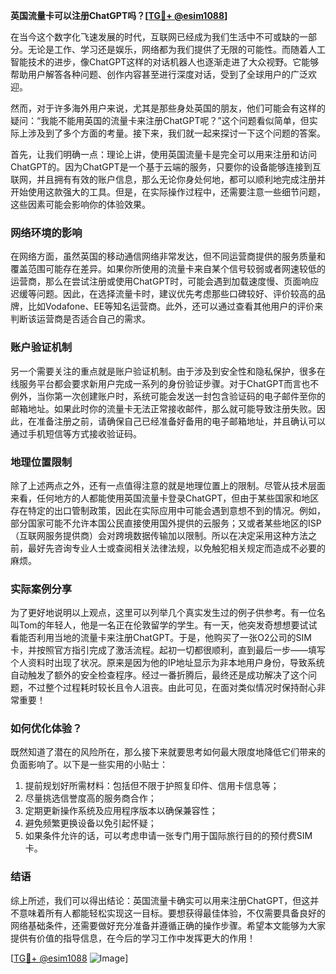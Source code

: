 **英国流量卡可以注册ChatGPT吗？[[TG💪+ @esim1088](https://t.me/s/esim1088)]**

在当今这个数字化飞速发展的时代，互联网已经成为我们生活中不可或缺的一部分。无论是工作、学习还是娱乐，网络都为我们提供了无限的可能性。而随着人工智能技术的进步，像ChatGPT这样的对话机器人也逐渐走进了大众视野。它能够帮助用户解答各种问题、创作内容甚至进行深度对话，受到了全球用户的广泛欢迎。

然而，对于许多海外用户来说，尤其是那些身处英国的朋友，他们可能会有这样的疑问：“我能不能用英国的流量卡来注册ChatGPT呢？”这个问题看似简单，但实际上涉及到了多个方面的考量。接下来，我们就一起来探讨一下这个问题的答案。

首先，让我们明确一点：理论上讲，使用英国流量卡是完全可以用来注册和访问ChatGPT的。因为ChatGPT是一个基于云端的服务，只要你的设备能够连接到互联网，并且拥有有效的账户信息，那么无论你身处何地，都可以顺利地完成注册并开始使用这款强大的工具。但是，在实际操作过程中，还需要注意一些细节问题，这些因素可能会影响你的体验效果。

### 网络环境的影响

在网络方面，虽然英国的移动通信网络非常发达，但不同运营商提供的服务质量和覆盖范围可能存在差异。如果你所使用的流量卡来自某个信号较弱或者网速较低的运营商，那么在尝试注册或使用ChatGPT时，可能会遇到加载速度慢、页面响应迟缓等问题。因此，在选择流量卡时，建议优先考虑那些口碑较好、评价较高的品牌，比如Vodafone、EE等知名运营商。此外，还可以通过查看其他用户的评价来判断该运营商是否适合自己的需求。

### 账户验证机制

另一个需要关注的重点就是账户验证机制。由于涉及到安全性和隐私保护，很多在线服务平台都会要求新用户完成一系列的身份验证步骤。对于ChatGPT而言也不例外，当你第一次创建账户时，系统可能会发送一封包含验证码的电子邮件至你的邮箱地址。如果此时你的流量卡无法正常接收邮件，那么就可能导致注册失败。因此，在准备注册之前，请确保自己已经准备好备用的电子邮箱地址，并且确认可以通过手机短信等方式接收验证码。

### 地理位置限制

除了上述两点之外，还有一点值得注意的就是地理位置上的限制。尽管从技术层面来看，任何地方的人都能使用英国流量卡登录ChatGPT，但由于某些国家和地区存在特定的出口管制政策，因此在实际应用中可能会遇到意想不到的情况。例如，部分国家可能不允许本国公民直接使用国外提供的云服务；又或者某些地区的ISP（互联网服务提供商）会对跨境数据传输加以限制。所以在决定采用这种方法之前，最好先咨询专业人士或查阅相关法律法规，以免触犯相关规定而造成不必要的麻烦。

### 实际案例分享

为了更好地说明以上观点，这里可以列举几个真实发生过的例子供参考。有一位名叫Tom的年轻人，他是一名正在伦敦留学的学生。有一天，他突发奇想想要试试看能否利用当地的流量卡来注册ChatGPT。于是，他购买了一张O2公司的SIM卡，并按照官方指引完成了激活流程。起初一切都很顺利，直到最后一步——填写个人资料时出现了状况。原来是因为他的IP地址显示为非本地用户身份，导致系统自动触发了额外的安全检查程序。经过一番折腾后，最终还是成功解决了这个问题，不过整个过程耗时较长且令人沮丧。由此可见，在面对类似情况时保持耐心非常重要！

### 如何优化体验？

既然知道了潜在的风险所在，那么接下来就要思考如何最大限度地降低它们带来的负面影响了。以下是一些实用的小贴士：

1. 提前规划好所需材料：包括但不限于护照复印件、信用卡信息等；
2. 尽量挑选信誉度高的服务商合作；
3. 定期更新操作系统及应用程序版本以确保兼容性；
4. 避免频繁更换设备以免引起怀疑；
5. 如果条件允许的话，可以考虑申请一张专门用于国际旅行目的的预付费SIM卡。

### 结语

综上所述，我们可以得出结论：英国流量卡确实可以用来注册ChatGPT，但这并不意味着所有人都能轻松实现这一目标。要想获得最佳体验，不仅需要具备良好的网络基础条件，还需要做好充分准备并遵循正确的操作步骤。希望本文能够为大家提供有价值的指导信息，在今后的学习工作中发挥更大的作用！

[[TG💪+ @esim1088](https://t.me/s/esim1088) ![Image](https://i.postimg.cc/4NQfJmqS/Snipaste-2025-05-13-00-14-12.png)]